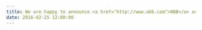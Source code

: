 ```yaml
---
title: We are happy to announce <a href="http://www.abb.com">ABB</a> as a platinum-level supporter.
date: 2016-02-25 12:00:00
---
```

